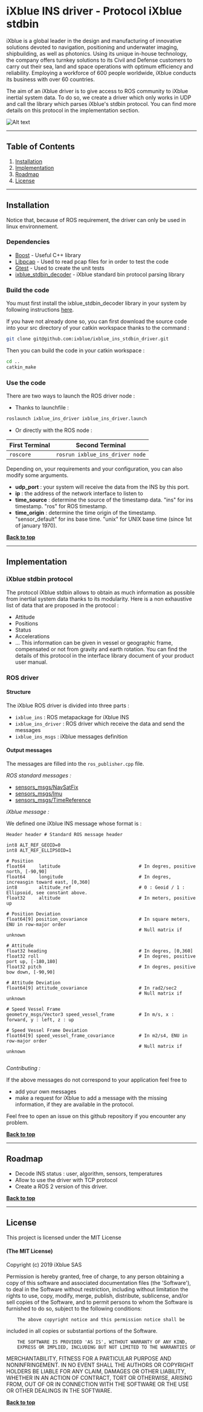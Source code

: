 # iXblue INS driver - Protocol iXblue stdbin

iXblue is a global leader in the design and manufacturing of innovative 
solutions devoted to navigation, positioning and underwater imaging, 
shipbuilding, as well as photonics. Using its unique in-house technology, 
the company offers turnkey solutions to its Civil and Defense customers to 
carry out their sea, land and space operations with optimum efficiency and 
reliability. Employing a workforce of 600 people worldwide, iXblue conducts 
its business with over 60 countries.


The aim of an iXblue driver is to give access to ROS community to iXblue inertial system data. 
To do so, we create a driver which only works in UDP and call the library which parses iXblue's stdbin protocol. 
You can find more details on this protocol in the implementation section.

![Alt text](images/logos.png)

---
## Table of Contents


1. [Installation](#installation)
2. [Implementation](#implementation)
3. [Roadmap](#roadmap)
4. [License](#license)

---
## Installation

Notice that, because of ROS requirement, the driver can only be used in linux environnement. 

### Dependencies
* [Boost](https://www.boost.org/) - Useful C++ library
* [Libpcap](https://www.tcpdump.org/) - Used to read pcap files for in order to test the code
* [Gtest](https://github.com/google/googletest) - Used to create the unit tests
* [ixblue_stdbin_decoder](https://github.com/ixblue/ixblue_stdbin_decoder) - iXblue standard bin protocol parsing library

### Build the code

You must first install the ixblue_stdbin_decoder library in your system by following instructions [here](https://github.com/ixblue/ixblue_stdbin_decoder).

If you have not already done so, you can first download the source code into your src directory of your catkin workspace thanks to the command : 

```sh
git clone git@github.com:ixblue/ixblue_ins_stdbin_driver.git
```

Then you can build the code in your catkin workspace : 

```sh
cd ..
catkin_make
```

### Use the code

There are two ways to launch the ROS driver node : 
* Thanks to launchfile : 
```sh
roslaunch ixblue_ins_driver ixblue_ins_driver.launch 
```
* Or directly with the ROS node :                                
              
|       First Terminal         |          Second Terminal       |  
| ---------------------------- | ------------------------------ |
|          `roscore`           | `rosrun ixblue_ins_driver node`|



Depending on, your requirements and your configuration, you can also modify some arguments.
* **udp_port** : your system will receive the data from the INS by this port. 
* **ip** :  the address of the network interface to listen to
* **time_source** : determine the source of the timestamp data. "ins" for ins timestamp. "ros" for ROS timestamp.
* **time_origin** : determine the time origin of the timestamp. "sensor_default" for ins base time. "unix" for UNIX base time (since 1st of january 1970).

**[Back to top](#table-of-contents)**  

---
## Implementation

### iXblue stdbin protocol
   
The protocol iXblue stdbin allows to obtain as much information as possible from inertial system data thanks to its modularity. 
Here is a non exhaustive list of data that are proposed in the protocol : 
* Attitude
* Positions
* Status
* Accelerations
* ... 
This information can be given in vessel or geographic frame, compensated or not from gravity and earth rotation.
You can find the details of this protocol in the interface library document of your product user manual.

### ROS driver

#### Structure 
The iXblue ROS driver is divided into three parts : 
* `ixblue_ins` : ROS metapackage for iXblue INS
* `ixblue_ins_driver` : ROS driver which receive the data and send the messages
* `ixblue_ins_msgs` : iXblue messages definition

#### Output messages

The messages are filled into the `ros_publisher.cpp` file. 

*ROS standard messages :*

* [sensors_msgs/NavSatFix](http://docs.ros.org/melodic/api/sensor_msgs/html/msg/NavSatFix.html)
* [sensors_msgs/Imu](http://docs.ros.org/melodic/api/sensor_msgs/html/msg/Imu.html)
* [sensors_msgs/TimeReference](http://docs.ros.org/melodic/api/sensor_msgs/html/msg/TimeReference.html)

*iXblue message :*

We defined one iXblue INS message whose format is : 

```
Header header # Standard ROS message header

int8 ALT_REF_GEOID=0
int8 ALT_REF_ELLIPSOID=1

# Position 
float64     latitude                             # In degres, positive north, [-90,90]
float64     longitude                            # In degres, increasgin toward east, [0,360]
int8      	altitude_ref                         # 0 : Geoid / 1 : Ellipsoid, see constant above.
float32     altitude                             # In meters, positive up

# Position Deviation
float64[9] position_covariance                   # In square meters, ENU in row-major order
                                                 # Null matrix if unknown

# Attitude
float32 heading                                  # In degres, [0,360]
float32 roll                                     # In degres, positive port up, [-180,180]
float32 pitch                                    # In degres, positive bow down, [-90,90]

# Attitude Deviation
float64[9] attitude_covariance                   # In rad2/sec2
                                                 # Null matrix if unknown

# Speed Vessel Frame
geometry_msgs/Vector3 speed_vessel_frame         # In m/s, x : forward, y : left, z : up 

# Speed Vessel Frame Deviation
float64[9] speed_vessel_frame_covariance         # In m2/s4, ENU in row-major order
                                                 # Null matrix if unknown
  
```

*Contributing :* 

If the above messages do not correspond to your application feel free to 
* add your own messages
* make a request for iXblue to add a message with the missing information, if they are available in the protocol. 

Feel free to open an issue on this github repository if you encounter any problem. 

**[Back to top](#table-of-contents)**

---
## Roadmap 
* Decode INS status : user, algorithm, sensors, temperatures
* Allow to use the driver with TCP protocol
* Create a ROS 2 version of this driver.  


**[Back to top](#table-of-contents)**

---
## License

This project is licensed under the MIT License

#### (The MIT License)

Copyright (c) 2019 iXblue SAS

Permission is hereby granted, free of charge, to any person obtaining
a copy of this software and associated documentation files (the
'Software'), to deal in the Software without restriction, including
without limitation the rights to use, copy, modify, merge, publish,
        distribute, sublicense, and/or sell copies of the Software, and to
permit persons to whom the Software is furnished to do so, subject to
the following conditions:

        The above copyright notice and this permission notice shall be
included in all copies or substantial portions of the Software.

        THE SOFTWARE IS PROVIDED 'AS IS', WITHOUT WARRANTY OF ANY KIND,
        EXPRESS OR IMPLIED, INCLUDING BUT NOT LIMITED TO THE WARRANTIES OF
MERCHANTABILITY, FITNESS FOR A PARTICULAR PURPOSE AND NONINFRINGEMENT.
        IN NO EVENT SHALL THE AUTHORS OR COPYRIGHT HOLDERS BE LIABLE FOR ANY
CLAIM, DAMAGES OR OTHER LIABILITY, WHETHER IN AN ACTION OF CONTRACT,
        TORT OR OTHERWISE, ARISING FROM, OUT OF OR IN CONNECTION WITH THE
SOFTWARE OR THE USE OR OTHER DEALINGS IN THE SOFTWARE.


**[Back to top](#table-of-contents)**


